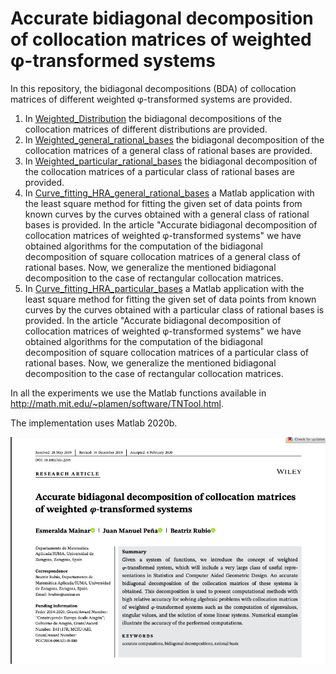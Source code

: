 # Accurate bidiagonal decomposition of collocation matrices of weighted φ-transformed systems


In this repository, the bidiagonal decompositions (BDA) of collocation matrices of different weighted φ-transformed systems are provided.

1. In [Weighted_Distribution](https://github.com/BeatrizRubio/Article_NLAA_2020/tree/main/Weighted_Distribution) the bidiagonal decompositions of the collocation matrices of  different distributions are provided. 
2. In [Weighted_general_rational_bases](https://github.com/BeatrizRubio/Article_NLAA_2020/tree/main/Weighted_rational_bases/General_rational_basis) the bidiagonal decomposition of the collocation matrices of a general class of rational bases are provided.
3. In [Weighted_particular_rational_bases](https://github.com/BeatrizRubio/Article_NLAA_2020/tree/main/Weighted_rational_bases/Particular_rational_basis) the bidiagonal decomposition of the collocation matrices of a particular class of rational bases are provided.
4. In [Curve_fitting_HRA_general_rational_bases](https://github.com/BeatrizRubio/Article_NLA_2020/tree/main/App_CurveFittingHRA/Curve_fitting_HRA_general_rational_bases) a Matlab application with the least square method for fitting the given set of data points from known curves by the curves obtained with a general class of rational bases is provided. In the article "Accurate bidiagonal decomposition of collocation matrices of weighted φ-transformed systems"  we have obtained algorithms for the computation of the bidiagonal decomposition  of square collocation matrices of a general class of rational bases.  Now, we generalize the mentioned bidiagonal decomposition to the case of rectangular collocation matrices. 
5. In [Curve_fitting_HRA_particular_bases](https://github.com/BeatrizRubio/Article_NLA_2020/tree/main/App_CurveFittingHRA/Curve_fitting_HRA_particular_rational_bases) a Matlab application  with the least square method for fitting the given set of data points from known curves by the curves obtained with a particular class of rational bases is provided. In the article "Accurate bidiagonal decomposition of collocation matrices of weighted φ-transformed systems"  we have obtained algorithms for the computation of the bidiagonal decomposition  of square collocation matrices of a particular class of rational bases.  Now, we generalize the mentioned bidiagonal decomposition to the case of rectangular collocation matrices. 


In all the experiments we use the Matlab functions available in http://math.mit.edu/~plamen/software/TNTool.html.

The implementation uses Matlab 2020b.

![paper_banner](paper_banner.png)



